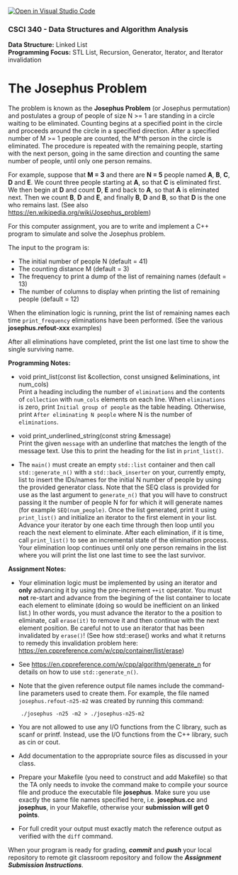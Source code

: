 [![Open in Visual Studio Code](https://classroom.github.com/assets/open-in-vscode-c66648af7eb3fe8bc4f294546bfd86ef473780cde1dea487d3c4ff354943c9ae.svg)](https://classroom.github.com/online_ide?assignment_repo_id=8717242&assignment_repo_type=AssignmentRepo)
### CSCI 340 - Data Structures and Algorithm Analysis

**Data Structure:** Linked List <BR>
**Programming Focus:** STL List, Recursion, Generator, Iterator, and Iterator invalidation

# The Josephus Problem

The problem is known as the **Josephus Problem** (or Josephus permutation) and postulates a group of people of size N >= 1 are standing in a circle waiting to be eliminated. Counting begins at a specified point in the circle and proceeds around the circle in a specified direction. After a specified number of M >= 1 people are counted, the M^th person in the circle is eliminated. The procedure is repeated with the remaining people, starting with the next person, going in the same direction and counting the same number of people, until only one person remains.

For example, suppose that **M = 3** and there are **N = 5** people named **A**, **B**, **C**, **D** and **E**. We count three people starting at **A**, so that **C** is eliminated first. We then begin at **D** and count **D**, **E** and back to **A**, so that **A** is eliminated next. Then we count **B**, **D** and **E**, and finally **B**, **D** and **B**, so that **D** is the one who remains last.
(See also https://en.wikipedia.org/wiki/Josephus_problem)

For this computer assignment, you are to write and implement a C++ program to simulate and solve the Josephus problem. 

The input to the program is:

* The initial number of people N (default = 41)
* The counting distance M (default = 3)
* The frequency to print a dump of the list of remaining names (default = 13)
* The number of columns to display when printing the list of remaining people (default = 12)

When the elimination logic is running, print the list of remaining names each time `print_frequency` eliminations have been performed. (See the various **josephus.refout-xxx** examples)

After all eliminations have completed, print the list one last time to show the single surviving name.


**Programming Notes:**

- void print_list(const list<string> &collection, const unsigned &eliminations, int num_cols)  
Print a heading including the number of `eliminations` and the contents of `collection` with `num_cols` elements on each line.  When `eliminations` is zero, print `Initial group of people` as the table heading.  Otherwise, print `After eliminating N people` where N is the number of `eliminations`.
	
- void print_underlined_string(const string &message)  
Print the given `message` with an underline that matches the length of the message text.  Use this to print the heading for the list in `print_list()`.

- The `main()` must create an empty `std::list` container and then call `std::generate_n()` with a `std::back_inserter` on your, currently empty, list to insert the IDs/names for the initial N number of people by using the provided generator class.  Note that the SEQ class is provided for use as the last argument to `generate_n()` that you will have to construct passing it the number of people N for for which it will generate names (for example `SEQ(num_people)`.  Once the list generated, print it using `print_list()` and initialize an iterator to the first element in your list.  Advance your iterator by one each time through then loop until you reach the next element to eliminate.  After each elimination, if it is time, call `print_list()` to see an incremental state of the elimination process.  Your elimination loop continues until only one person remains in the list where you will print the list one last time to see the last survivor.
	
**Assignment Notes:**

- Your elimination logic must be implemented by using an iterator and **only** advancing it by using the pre-increment `++it` operator.  You must **not** re-start and advance from the begining of the list container to locate each element to eliminate (doing so would be inefficient on an linked list.)  In other words, you must advance the iterator to the a position to eliminate, call `erase(it)` to remove it and then continue with the next element position.  Be careful not to use an iterator that has been invalidated by `erase()`!  (See how std::erase() works and what it returns to remedy this invalidation problem here: https://en.cppreference.com/w/cpp/container/list/erase)

- See https://en.cppreference.com/w/cpp/algorithm/generate_n for details on how to use `std::generate_n()`.

- Note that the given reference output file names include the command-line parameters used to create them.  For example, the file named `josephus.refout-n25-m2` was created by running this command:
```
	./josephus -n25 -m2 > ./josephus-n25-m2
```
	
- You are not allowed to use any I/O functions from the C library, such as scanf or printf. Instead, use the I/O functions from the C++ library, such as cin or cout.

- Add documentation to the appropriate source files as discussed in your class.

- Prepare your Makefile (you need to construct and add Makefile) so that the TA only needs to invoke the command make to compile your source file and produce the executable file **josephus**. Make sure you use exactly the same file names specified here, i.e. **josephus.cc** and **josephus**, in your Makefile, otherwise your **submission will get 0 points**.


- For full credit your output must exactly match the reference output as verified with the `diff` command. 

When your program is ready for grading, ***commit*** and ***push*** your local repository to remote git classroom repository and follow the _**Assignment Submission Instructions**_.
